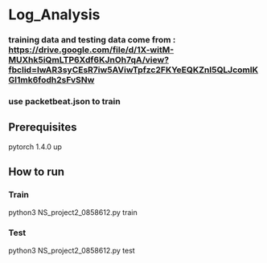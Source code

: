 # Log_Analysis

### training data and testing data come from : https://drive.google.com/file/d/1X-witM-MUXhk5iQmLTP6Xdf6KJnOh7qA/view?fbclid=IwAR3syCEsR7iw5AViwTpfzc2FKYeEQKZnl5QLJcomlKGl1mk6fodh2sFvSNw
### use packetbeat.json to train

## Prerequisites
pytorch 1.4.0 up

## How to run

### Train
python3 NS_project2_0858612.py <path-to-testcase> train

### Test
python3 NS_project2_0858612.py <path-to-testcase> test
